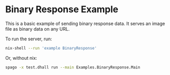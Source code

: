 # Binary Response Example

This is a basic example of sending binary response data.  It serves an image
file as binary data on any URL.

To run the server, run:

```bash
nix-shell --run 'example BinaryResponse'
```

Or, without nix:

```bash
spago -x test.dhall run --main Examples.BinaryResponse.Main
```
